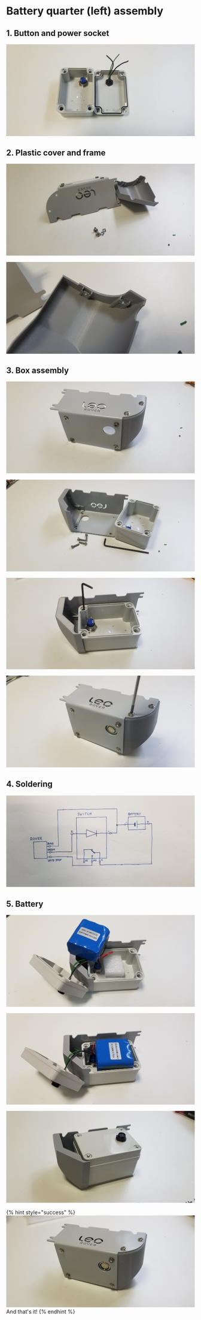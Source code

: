 # Battery quarter \(left\) assembly

## 1. Button and power socket

![1. At first mount button and 3pin socket. Remember about orings.](../.gitbook/assets/20190731-160411.jpg)

## 2. Plastic cover and frame

![2. Next step is to assemble 3D part with metal part.](../.gitbook/assets/20190731-161151.jpg)

![3. Mount square nuts into 3D printed part.](../.gitbook/assets/20190731-161219.jpg)

## 3. Box assembly

![4. Assemble with torx bolts but don&apos;t tighten them.](../.gitbook/assets/20190731-161312.jpg)

![5. Take bottom of battery box and M4x16 bolts.](../.gitbook/assets/20190731-161438.jpg)

![6. Assemble everything together - center button with hole in the metal part.](../.gitbook/assets/20190731-161648.jpg)

![7. Tighten torx bolts.](../.gitbook/assets/20190731-161708.jpg)

## 4. Soldering

![8. Solder everything according to the scheme. Both black cables \(from battery and socket\) should be soldered together to the \(-\) pin in the button.](../.gitbook/assets/20190731-160522.jpg)

## 5. Battery

![9. Put distance sponge at the bottom of battery box.](../.gitbook/assets/20190731-162844.jpg)

![10. Insert battery.](../.gitbook/assets/20190731-162905.jpg)

![11. Close the cover with plastic screws.](../.gitbook/assets/20190731-163223.jpg)

{% hint style="success" %}
![12. And that&apos;s it!](../.gitbook/assets/20190731-163232.jpg)And that's it!
{% endhint %}

